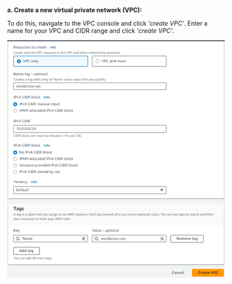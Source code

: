 **a. Create a new virtual private network (VPC):**

To do this, navigate to the VPC console and click *\'create VPC\'*.
Enter a name for your VPC and CIDR range and click *\'create VPC\'*.

![vpc_creation](./task1_images/create_vpc_image1.png)

